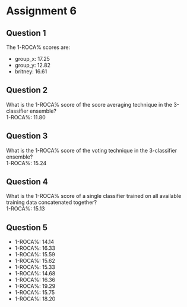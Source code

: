 # Assignment 6

## Question 1
The 1-ROCA% scores are:
* group_x: 17.25
* group_y: 12.82
* britney: 16.61

## Question 2
 What is the 1-ROCA% score of the score averaging technique in the 3-classifier ensemble?  
 1-ROCA%: 11.80
 
## Question 3
What is the 1-ROCA% score of the voting technique in the 3-classifier ensemble?  
1-ROCA%: 15.24

## Question 4
What is the 1-ROCA% score of a single classifier trained on all available training data concatenated together?  
1-ROCA%: 15.13

## Question 5
* 1-ROCA%: 14.14
* 1-ROCA%: 16.33
* 1-ROCA%: 15.59
* 1-ROCA%: 15.62
* 1-ROCA%: 15.33
* 1-ROCA%: 14.68
* 1-ROCA%: 16.36
* 1-ROCA%: 19.29
* 1-ROCA%: 15.75
* 1-ROCA%: 18.20